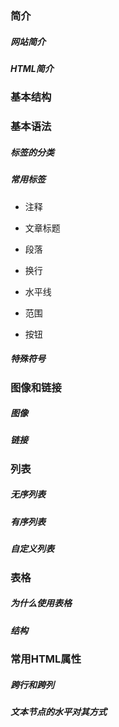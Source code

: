 ### 简介

##### 网站简介

##### HTML简介

### 基本结构

### 基本语法

##### 标签的分类

##### 常用标签

* 注释

* 文章标题

* 段落

* 换行

* 水平线

* 范围

* 按钮

##### 特殊符号

### 图像和链接

##### 图像

##### 链接

### 列表

##### 无序列表

##### 有序列表

##### 自定义列表

### 表格

##### 为什么使用表格

##### 结构

### 常用HTML属性

##### 跨行和跨列

##### 文本节点的水平对其方式